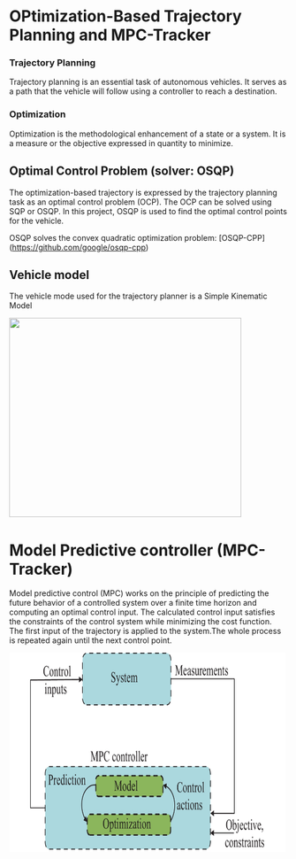 # OPtimization-Based Trajectory Planning and MPC-Tracker
### Trajectory Planning 
Trajectory planning is an essential task of autonomous vehicles. It serves as a path that the vehicle will follow using a controller to reach a destination.
### Optimization
Optimization is the methodological enhancement of a state or a system. It is a measure or the objective expressed in quantity to minimize.
## Optimal Control Problem (solver: OSQP)
The optimization-based trajectory is expressed by the trajectory planning task as an optimal control problem (OCP).
The OCP can be solved using SQP or OSQP. In this project, OSQP is used to find the optimal control points for the vehicle.

OSQP solves the convex quadratic optimization problem: [OSQP-CPP] (https://github.com/google/osqp-cpp)
## Vehicle model
The vehicle mode used for the trajectory planner is a Simple Kinematic Model

<img src="https://github.com/user-attachments/assets/2de6605e-24f0-4008-8fbc-350c66908934" width=420 height=360>

# Model Predictive controller (MPC-Tracker)
Model predictive control (MPC) works on the principle of predicting the future behavior of a controlled system over a finite time horizon and computing an optimal control input. The calculated control input satisfies the constraints of the control system while minimizing the cost function. 
The first input of the trajectory is applied to the system.The whole process is repeated again until the next control point.

<img src="Images/MPC.jpg" width=500 height=360>



